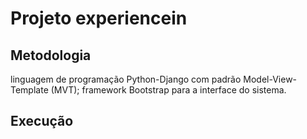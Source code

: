 # Projeto experiencein
## **Metodologia**
linguagem de programação
Python-Django com padrão Model-View-Template (MVT); framework Bootstrap para
a interface do sistema.

## **Execução**
